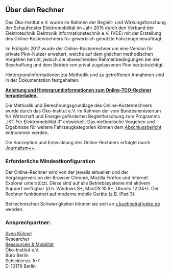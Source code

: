 ## Über den Rechner

Das Öko-Institut e.V. wurde im Rahmen der Begleit- und Wirkungsforschung der Schaufenster Elektromobilität im Jahr 2015 durch den Verband der Elektrotechnik Elektronik Informationstechnik e.V. (VDE) mit der Erstellung des Online-Kostenrechners für gewerblich genutzte Fahrzeuge beauftragt.

Im Frühjahr 2017 wurde der Online-Kostenrechner um eine Version für private Pkw-Nutzer erweitert, welche auf dem gleichen methodischen Vorgehen beruht, jedoch die abweichenden Rahmenbedingungen bei der Beschaffung und dem Betrieb von privat zugelassenen Pkw berücksichtigt.

Hintergrundinformationen zur Methodik und zu getroffenen Annahmen sind in der Dokumentation festgehalten. 

<a href="http://schaufenster-elektromobilitaet.org/media/media/documents/dokumente_der_begleit__und_wirkungsforschung/EP29_Online-Vergleichskostenrechner.pdf" target="_blank"><b>Anleitung und Hintergrundinformationen zum Online-TCO-Rechner herunterladen.</b></a>

Die Methodik und Berechnungsgrundlage des Online-Kostenrechners wurde durch das Öko-Institut e.V. im Rahmen der vom Bundesministerium für Wirtschaft und Energie geförderten Begleitforschung zum Programms „IKT Für Elektromobilität II“ entwickelt. Das methodische Vorgehen und Ergebnisse für weitere Fahrzeugkategorien können dem [Abschlussbericht](https://www.oeko.de/fileadmin/oekodoc/Gesamtbericht-Wirtschaftlichkeit-von-Elektromobilitaet.pdf) entnommen werden.

Die Konzeption und Entwicklung des Online-Rechners erfolgte durch [Journalism++](http://www.jplusplus.org/de/).

### Erforderliche Mindestkonfiguration

Der Online-Rechner wird von der jeweils aktuellen und der Vorgängerversion der Browser Chrome, Mozilla Firefox und Internet Explorer unterstützt. Diese sind auf alle Betriebssysteme mit aktivem Support verfügbar (d.h. Windows 8+, MacOS 10.9+, Ubuntu 12.04+). Der Rechner funktioniert auf moderne mobile Geräte (z.B. iPad 3).

Bei technischen Schwierigkeiten können sie sich an [s.kuehnel(at)oeko.de](mailto:s.kuehnel@oeko.de) wenden.

### Ansprechpartner:

[Sven Kühnel](https://www.oeko.de/das-institut/team/sven-kuehnel/)  
Researcher  
[Ressourcen & Mobilität](http://www.oeko.de/das-institut/institutsbereiche/ressourcen-mobilitaet/)  
Öko-Institut e.V.   
Büro Berlin  
Schicklerstr. 5-7  
D-10179 Berlin